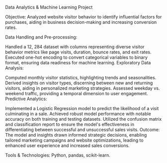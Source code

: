 Data Analytics & Machine Learning Project

Objective: Analyzed website visitor behavior to identify influential factors for purchases, aiding in business decision-making and increasing conversion rates.

Data Handling and Pre-processing:

Handled a 12, 284 dataset with columns representing diverse visitor behavior metrics like page visits, duration, bounce rates, and exit rates.
Executed one-hot encoding to convert categorical variables to binary format, ensuring data readiness for machine learning.
Exploratory Data Analysis:

Computed monthly visitor statistics, highlighting trends and seasonalities.
Derived insights on visitor types, discerning between new and returning visitors, aiding in personalized marketing strategies.
Assessed weekday vs. weekend traffic, providing a temporal dimension to user engagement.
Predictive Analytics:

Implemented a Logistic Regression model to predict the likelihood of a visit culminating in a sale.
Achieved robust model performance with notable accuracy on both training and testing datasets.
Utilized the confusion matrix and classification report to ensure the model's effectiveness in differentiating between successful and unsuccessful sales visits.
Outcome: The model and insights drawn informed strategic decisions, enabling tailored marketing campaigns and website optimizations, leading to enhanced user experience and increased sales conversions.

Tools & Technologies: Python, pandas, scikit-learn.





